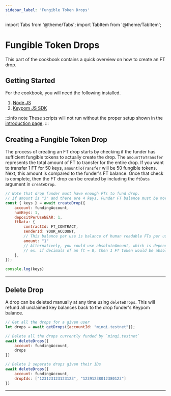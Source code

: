 ```yaml
---
sidebar_label: 'Fungible Token Drops'
---
```

import Tabs from '@theme/Tabs';
import TabItem from '@theme/TabItem';

# Fungible Token Drops
This part of the cookbook contains a quick overview on how to create an FT drop.
## Getting Started
For the cookbook, you will need the following installed. 
1. [Node JS](https://docs.npmjs.com/downloading-and-installing-node-js-and-npm)  
2. [Keypom JS SDK](https://github.com/keypom/keypom-js#getting-started)


:::info note
These scripts will not run without the proper setup shown in the [introduction page](../welcome.md#connection-to-near-and-initializing-the-sdk).
:::

## Creating a Fungible Token Drop
The process of creating an FT drop starts by checking if the funder has sufficient fungible tokens to actually create the drop. The `amountToTransfer` represents the total amount of FT to transfer for the entire drop. If you want to transfer 1 FT for 50 keys, `amountToTransfer` will be 50 fungible tokens. Next, this amount is compared to the funder's FT balance. Once that check is complete, then the FT drop can be created by including the `ftData`	 argument in `createDrop`. 

<Tabs>
<TabItem value="SDK" label="🔑 Keypom SDK">

```js
// Note that drop funder must have enough FTs to fund drop.
// If amount is "3" and there are 4 keys, Funder FT balance must be more than 12
const { keys } = await createDrop({
    account: fundingAccount,
    numKeys: 1,
    depositPerUseNEAR: 1,
    ftData: {
    	contractId: FT_CONTRACT,
    	senderId: YOUR_ACCOUNT,
    	// This balance per use is balance of human readable FTs per use. 
    	amount: "1"
		// Alternatively, you could use absoluteAmount, which is dependant on the decimals value of the FT
		// ex. if decimals of an ft = 8, then 1 FT token would be absoluteAmount = 100000000
    },
});

console.log(keys)
```

</TabItem>

</Tabs>

___

## Delete Drop
A drop can be deleted manually at any time using `deleteDrops`. This will refund all unclaimed key balances back to the drop funder's Keypom balance. 

<Tabs>
<TabItem value="SDK" label="🔑 Keypom SDK">

```js
// Get all the drops for a given user
let drops = await getDrops({accountId: "minqi.testnet"});

// Delete all the drops currently funded by `minqi.testnet`
await deleteDrops({
    account: fundingAccount,
    drops
})

// Delete 2 seperate drops given their IDs
await deleteDrops({
    account: fundingAccount,
    dropIds: ["123123123123123", "12391238012380123"]
})
```

</TabItem>

</Tabs>

___

